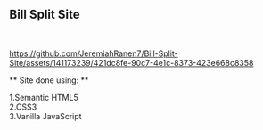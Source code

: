 ## Bill Split Site 
<br>


https://github.com/JeremiahRanen7/Bill-Split-Site/assets/141173239/421dc8fe-90c7-4e1c-8373-423e668c8358

** Site done using: **
<br>

1.Semantic HTML5
<br>
2.CSS3
<br>
3.Vanilla JavaScript
<br>
